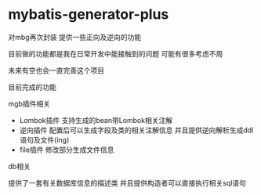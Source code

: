 # mybatis-generator-plus
对mbg再次封装 提供一些正向及逆向的功能

目前做的功能都是我在日常开发中能接触到的问题 可能有很多考虑不周

未来有空也会一直完善这个项目

目前完成的功能

mgb插件相关
- Lombok插件 支持生成的bean带Lombok相关注解
- 逆向插件 配置后可以生成字段及类的相关注解信息 并且提供逆向解析生成ddl语句及文件(ing)
- file插件 修改部分生成文件信息



db相关

提供了一套有关数据库信息的描述类 并且提供构造者可以直接执行相关sql语句

